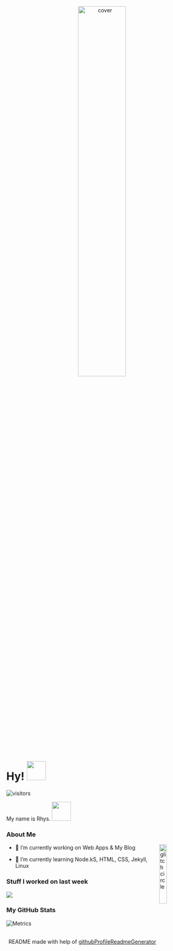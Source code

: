 
<div align="center">
<img width="50%" height = "50%" src="https://i.imgur.com/gbKpHbP.png" alt="cover" />
</div>

<h1> Hy! <img src = "https://raw.githubusercontent.com/MartinHeinz/MartinHeinz/master/wave.gif" width = 50px> </h1>
<p align='center'>

![visitors](https://visitor-badge.glitch.me/badge?page_id=hy-js.hy-js)

</p>
<div size='20px'> My name is Rhys. <img src = "https://i.imgur.com/AcPuC1N.png" width = 50px> </h1>
</div>

<h3> About Me </h3>

<img width="20%" align="right" alt="glitch circle" src="https://i.imgur.com/fePJFO1.png" />


- 🔭 I’m currently working on Web Apps & My Blog

- 🌱 I’m currently learning Node.kS, HTML, CSS, Jekyll, Linux 

<h3> Stuff I worked on last week</h3>
<a href="https://github.com/anuraghazra/github-readme-stats">
<img align="center" src="https://github-readme-stats.vercel.app/api/wakatime?username=@hyjs&compact=True"/>
</a>
<br>


<h3> My GitHub Stats </h3>

![Metrics](https://metrics.lecoq.io/hy-js?template=terminal&base.header=0&base.activity=0&base.repositories=0&base.metadata=0&languages=1&languages.limit=8&languages.colors=github&languages.threshold=0%25&config.timezone=America%2FToronto)



<br>
<footer align='center'>README made with help of <a href='https://github.com/rahulbanerjee26/githubProfileReadmeGenerator'>githubProfileReadmeGenerator</a> </footer>
